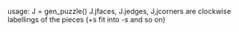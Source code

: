 usage: J = gen_puzzle()
J.jfaces, J.jedges, J,jcorners are clockwise labellings of the pieces (+s fit into -s and so on)
